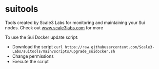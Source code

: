 # suitools

Tools created by Scale3 Labs for monitoring and maintaining your Sui nodes. 
Check out www.scale3labs.com for more

To use the Sui Docker update script:

- Download the script
```curl https://raw.githubusercontent.com/Scale3-Labs/suitools/main/scripts/upgrade_suidocker.sh ```
- Change permissions
- Execute the script
